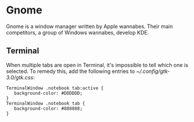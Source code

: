 # Gnome

Gnome is a window manager written by Apple wannabes. Their main competitors, a group of Windows wannabes, develop KDE.

## Terminal

When multiple tabs are open in Terminal, it's impossible to tell which one is selected. To remedy this, add the following entries to *~/.config/gtk-3.0/gtk.css*:

    TerminalWindow .notebook tab:active {
       background-color: #DDDDDD;
    }
    TerminalWindow .notebook tab {
       background-color: #888888;
    }
